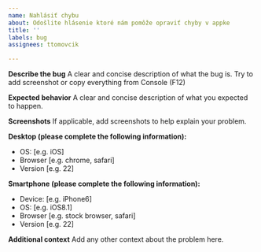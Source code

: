 ```yaml
---
name: Nahlásiť chybu
about: Odošlite hlásenie ktoré nám pomôže opraviť chyby v appke
title: ''
labels: bug
assignees: ttomovcik

---
```


**Describe the bug**
A clear and concise description of what the bug is. Try to add screenshot or copy everything from Console (F12)

**Expected behavior**
A clear and concise description of what you expected to happen.

**Screenshots**
If applicable, add screenshots to help explain your problem.

**Desktop (please complete the following information):**
 - OS: [e.g. iOS]
 - Browser [e.g. chrome, safari]
 - Version [e.g. 22]

**Smartphone (please complete the following information):**
 - Device: [e.g. iPhone6]
 - OS: [e.g. iOS8.1]
 - Browser [e.g. stock browser, safari]
 - Version [e.g. 22]

**Additional context**
Add any other context about the problem here.
